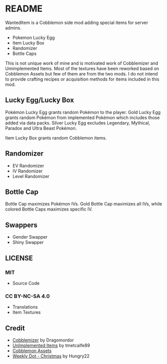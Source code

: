 # README

WantedItem is a Cobblemon side mod adding special items for server admins.

- Pokemon Lucky Egg
- Item Lucky Box
- Randomizer
- Bottle Caps

This is not unique work of mine and is motivated work of Cobblemizer and Umimplemented Items. Most of the textures have been reworked based on Cobblemon Assets but few of them are from the two mods. I do not intend to provide crafting recipes or acquisition methods for items included in this mod.

## Lucky Egg/Lucky Box

Pokémon Lucky Egg grants random Pokémon to the player. Gold Lucky Egg grants random Pokémon from implemented Pokémon which includes those added via data packs. Silver Lucky Egg excludes Legendary, Mythical, Paradox and Ultra Beast Pokémon. 

Item Lucky Box grants random Cobblemon items.

## Randomizer

- EV Randomizer
- IV Randomizer
- Level Randomizer

## Bottle Cap

Bottle Cap maximizes Pokémon IVs. Gold Bottle Cap maximizes all IVs, while colored Bottle Caps maximizes specific IV.

## Swappers

- Gender Swapper
- Shiny Swapper

## LICENSE

### MIT
- Source Code

### CC BY-NC-SA 4.0
- Translations
- Item Textures

## Credit

- [Cobblemizer](https://modrinth.com/mod/cobblemizer) by Dragomordor
- [UnImplemented Items](https://modrinth.com/mod/cobblemon-unimplemented-items) by tmetcalfe89
- [Cobblemon Assets](https://gitlab.com/cable-mc/cobblemon-assets)
- [Weekly Dot - Christmas](https://polymart.org/product/7274/weekly-dot-christmas) by Hungry22
